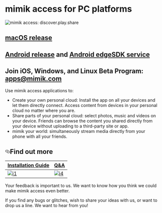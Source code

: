 # mimik access for PC platforms

![mimik access: discover.play.share](https://mimik.com/wp-content/uploads/2017/06/web-front-page-bottom1-e1499079319399.png)

## [macOS release](https://github.com/mimikgit/access-pc/releases)
## [Android release](https://play.google.com/store/apps/details?id=com.mimik.access) and [Android edgeSDK service](https://play.google.com/store/apps/details?id=com.mimik.edgeservice)
## Join iOS, Windows, and Linux Beta Program: apps@mimik.com

Use mimik access applications to:

- Create your own personal cloud: Install the app on all your devices and let them directly connect. Access content from devices in your personal cloud no matter where you are.
- Share parts of your personal cloud: select photos, music and videos on your device. Friends can browse the content you shared directly from your device without uploading to a third-party site or app. 
- mimik your world: simultaneously stream media directly from your phone with all your friends.


<h2><a href="#find-out-more" aria-hidden="true" class="anchor" id="user-content-find-out-more"><svg aria-hidden="true" class="octicon octicon-link" height="16" version="1.1" viewBox="0 0 16 16" width="16"><path fill-rule="evenodd" d="M4 9h1v1H4c-1.5 0-3-1.69-3-3.5S2.55 3 4 3h4c1.45 0 3 1.69 3 3.5 0 1.41-.91 2.72-2 3.25V8.59c.58-.45 1-1.27 1-2.09C10 5.22 8.98 4 8 4H4c-.98 0-2 1.22-2 2.5S3 9 4 9zm9-3h-1v1h1c1 0 2 1.22 2 2.5S13.98 12 13 12H9c-.98 0-2-1.22-2-2.5 0-.83.42-1.64 1-2.09V6.25c-1.09.53-2 1.84-2 3.25C6 11.31 7.55 13 9 13h4c1.45 0 3-1.69 3-3.5S14.5 6 13 6z"></path></svg></a>Find out more</h2>
<table>
<thead>
<tr>
<th><strong><a href="https://github.com/mimikgit/access/wiki/Installation-Guide">Installation Guide</a></strong></th>
<th><strong><a href="https://github.com/mimikgit/access/wiki/Q-&-A">Q&amp;A</a></strong></th>
</tr>
</thead>
<tbody>
<tr>
<td><a href="https://github.com/mimikgit/access/wiki/Installation-Guide"><img src="https://camo.githubusercontent.com/8c6159b25596bb5a534a95784f8c7bd38fefe95a/68747470733a2f2f64336936666d7331636d316a30692e636c6f756466726f6e742e6e65742f6769746875622f696d616765732f74656368646f63732e706e67" alt="i1" data-canonical-src="https://d3i6fms1cm1j0i.cloudfront.net/github/images/techdocs.png" style="max-width:100%;"></a></td>


<td><a href="https://github.com/mimikgit/access/wiki/Q-&-A"><img src="https://camo.githubusercontent.com/b0be97a372fd4a9c0b0478066e70526d869da250/68747470733a2f2f64336936666d7331636d316a30692e636c6f756466726f6e742e6e65742f6769746875622f696d616765732f636f6e747269627574696e672e706e67" alt="i4" data-canonical-src="https://d3i6fms1cm1j0i.cloudfront.net/github/images/contributing.png" style="max-width:100%;"></a></td>
</tr></tbody></table>

Your feedback is important to us. We want to know how you think we could make mimik access even better. 

If you find any bugs or glitches, wish to share your ideas with us, or want to drop us a line. We want to hear from you!
